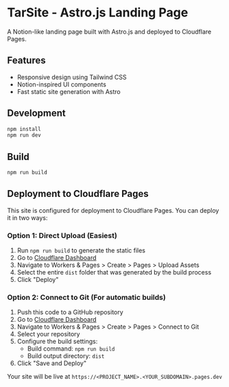 # TarSite - Astro.js Landing Page

A Notion-like landing page built with Astro.js and deployed to Cloudflare Pages.

## Features

- Responsive design using Tailwind CSS
- Notion-inspired UI components
- Fast static site generation with Astro

## Development

```bash
npm install
npm run dev
```

## Build

```bash
npm run build
```

## Deployment to Cloudflare Pages

This site is configured for deployment to Cloudflare Pages. You can deploy it in two ways:

### Option 1: Direct Upload (Easiest)

1. Run `npm run build` to generate the static files
2. Go to [Cloudflare Dashboard](https://dash.cloudflare.com/)
3. Navigate to Workers & Pages > Create > Pages > Upload Assets
4. Select the entire `dist` folder that was generated by the build process
5. Click "Deploy"

### Option 2: Connect to Git (For automatic builds)

1. Push this code to a GitHub repository
2. Go to [Cloudflare Dashboard](https://dash.cloudflare.com/)
3. Navigate to Workers & Pages > Create > Pages > Connect to Git
4. Select your repository
5. Configure the build settings:
   - Build command: `npm run build`
   - Build output directory: `dist`
6. Click "Save and Deploy"

Your site will be live at `https://<PROJECT_NAME>.<YOUR_SUBDOMAIN>.pages.dev`